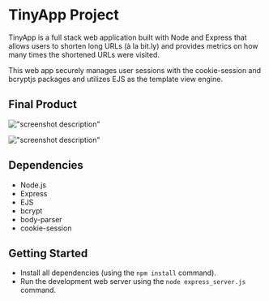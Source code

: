 # TinyApp Project

TinyApp is a full stack web application built with Node and Express that allows users to shorten long URLs (à la bit.ly) and provides metrics on how many times the shortened URLs were visited.

This web app securely manages user sessions with the cookie-session and bcryptjs packages and utilizes EJS as the template view engine.  

## Final Product

!["screenshot description"](#)

!["screenshot description"](#)

## Dependencies

- Node.js
- Express
- EJS
- bcrypt
- body-parser
- cookie-session

## Getting Started

- Install all dependencies (using the `npm install` command).
- Run the development web server using the `node express_server.js` command.
